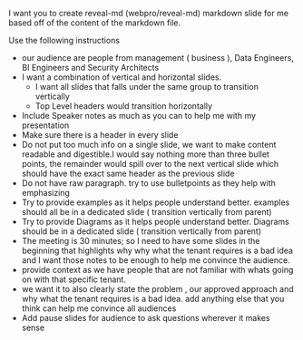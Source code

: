 I want you to create reveal-md (webpro/reveal-md) markdown slide for me based off of the content of the markdown file.

Use the following instructions

- our audience are people from management ( business ), Data Engineers, BI
  Engineers and Security Architects
- I want a combination of vertical and horizontal slides. 
  - I want all slides that falls under the same group to transition vertically
  - Top Level headers would transition horizontally
- Include Speaker notes as much as you can to help me with my presentation
- Make sure there is a header in every slide
- Do not put too much info on a single slide, we want to make content readable
  and digestible.I would say nothing more than three bullet points, the
  remainder would spill over to the next vertical slide which should have the
  exact same header as the previous slide
- Do not have raw paragraph. try to use bulletpoints as they help with
  emphasizing 
- Try to provide examples as it helps people understand better. examples should all be in a dedicated slide ( transition vertically from parent)
- Try to provide Diagrams as it helps people understand better. Diagrams should be in a dedicated slide ( transition vertically from parent)
- The meeting is 30 minutes; so I need to have some slides in the beginning that
  highlights why why what the tenant requires is a bad idea and I want those notes to be
  enough to help me convince the audience.
- provide context as we have people that are not familiar with whats going on
  with that specific tenant. 
- we want it to also clearly state the problem , our approved approach and why
  what the tenant requires is a bad idea. add anything else that you think can
  help me convince all audiences
- Add pause slides for audience to ask questions wherever it makes sense
